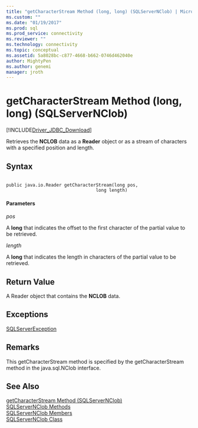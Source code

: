 ```yaml
---
title: "getCharacterStream Method (long, long) (SQLServerNClob) | Microsoft Docs"
ms.custom: ""
ms.date: "01/19/2017"
ms.prod: sql
ms.prod_service: connectivity
ms.reviewer: ""
ms.technology: connectivity
ms.topic: conceptual
ms.assetid: 5a8028bc-c877-4668-b662-0746d462040e
author: MightyPen
ms.author: genemi
manager: jroth
---
```

# getCharacterStream Method (long, long) (SQLServerNClob)
[!INCLUDE[Driver_JDBC_Download](../../../includes/driver_jdbc_download.md)]

  Retrieves the **NCLOB** data as a **Reader** object or as a stream of characters with a specified position and length.  
  
## Syntax  
  
```  
  
public java.io.Reader getCharacterStream(long pos,  
                                  long length)  
```  
  
#### Parameters  
 *pos*  
  
 A **long** that indicates the offset to the first character of the partial value to be retrieved.  
  
 *length*  
  
 A **long** that indicates the length in characters of the partial value to be retrieved.  
  
## Return Value  
 A Reader object that contains the **NCLOB** data.  
  
## Exceptions  
 [SQLServerException](../../../connect/jdbc/reference/sqlserverexception-class.md)  
  
## Remarks  
 This getCharacterStream method is specified by the getCharacterStream method in the java.sql.NClob interface.  
  
## See Also  
 [getCharacterStream Method &#40;SQLServerNClob&#41;](../../../connect/jdbc/reference/getcharacterstream-method-sqlservernclob.md)   
 [SQLServerNClob Methods](../../../connect/jdbc/reference/sqlservernclob-methods.md)   
 [SQLServerNClob Members](../../../connect/jdbc/reference/sqlservernclob-members.md)   
 [SQLServerNClob Class](../../../connect/jdbc/reference/sqlservernclob-class.md)  
  
  
